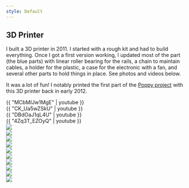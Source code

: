 ```yaml
---
style: Default
---
```


## 3D Printer

I built a 3D printer in 2011. I started with a rough kit and had to build everything. Once I got a first version working, I updated most of the part (the blue parts) with linear roller bearing for the rails, a chain to maintain cables, a holder for the plastic, a case for the electronic with a fan, and several other parts to hold things in place. See photos and videos below.

It was a lot of fun!  I notably printed the first part of the [Poppy project](https://www.poppy-project.org/) with this 3D printer back in early 2012.

<div class="grid">
  <div class="media-item media-item--width2"> {{ "MCbMIJw1MgE" | youtube }} </div>
  <div class="media-item media-item--width2"> {{ "CK_Ua5wZSkU" | youtube }} </div>
  <div class="media-item media-item--width2"> {{ "DBdOaJ1qL4U" | youtube }} </div>
  <div class="media-item media-item--width2"> {{ "4Zq3T_EZOyQ" | youtube }} </div>
  <div class="media-item"> <img src="img/poppy_leg_1.jpg"> </div>
  <div class="media-item"> <img src="img/poppy_leg_2.jpg"> </div>
  <div class="media-item"> <img src="img/frame_1.jpg"> </div>
  <div class="media-item"> <img src="img/frame_2.jpg"> </div>
  <div class="media-item"> <img src="img/cable_holder_1.jpg"> </div>
  <div class="media-item"> <img src="img/cable_holder_2.jpg"> </div>
  <div class="media-item"> <img src="img/building_plate.jpg"> </div>
  <div class="media-item"> <img src="img/linear_bearing.jpg"> </div>
  <div class="media-item"> <img src="img/nozzle.jpg"> </div>
  <div class="media-item"> <img src="img/electronic_case.jpg"> </div>
</div>

<script>
$(document).ready( function() {
  // init Isotope
  var $grid = $('.grid').isotope({
  layoutMode: 'packery',
  itemSelector: '.media-item',
  packery: {
  gutter: 5
  }
  });
});
</script>
